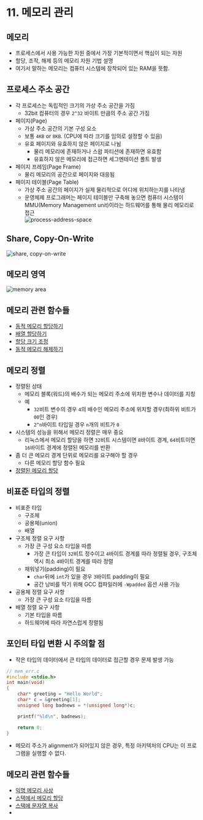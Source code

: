 # 11. 메모리 관리
## 메모리
* 프로세스에서 사용 가능한 자원 중에서 가장 기본적이면서 핵심이 되는 자원
* 할당, 조작, 해제 등의 메모리 자원 기법 설명
* 여기서 말하는 메모리는 컴퓨터 시스템에 장착되어 있는 RAM을 뜻함.
## 프로세스 주소 공간
* 각 프로세스는 독립적인 크기의 가상 주소 공간을 가짐
	* 32bit 컴퓨터의 경우 `2^32` 바이트 만큼의 주소 공간 가짐
* 페이지(Page)
	* 가상 주소 공간의 기본 구성 요소
	* 보통 `4KB` or `8KB`. (CPU에 따라 크기를 임의로 설정할 수 있음)
	* 유효 페이지와 유효하지 않은 페이지로 나뉨
		* 물리 메모리에 존재하거나 스왑 파티션에 존재하면 유효함
		* 유효하지 않은 메모리에 접근하면 세그멘테이션 폴트 발생
* 페이지 프레임(Page Frame)
	* 물리 메모리의 공간으로 페이지와 대응됨
* 페이지 테이블(Page Table)
	* 가상 주소 공간의 페이지가 실제 물리적으로 어디에 위치하는지를 나타냄
	* 운영체제 프로그래머는 페이지 테이블만 구축해 놓으면 컴퓨터 시스템이 MMU(Memory Management unit)이라는 하드웨어를 통해 물리 메모리로 접근  
![process-address-space](./process_address_space.png?raw=true)
## Share, Copy-On-Write
![share, copy-on-write](./share_copy_on_write.png?raw=true)
## 메모리 영역
![memory area](./memory_area.png?raw=true)
## 메모리 관련 함수들
* [동적 메모리 할당하기](./malloc)
* [배열 할당하기](./calloc)
* [할당 크기 조정](./realloc)
* [동적 메모리 해제하기](./free)
## 메모리 정렬
* 정렬된 상태
	* 메모리 블록(워드)의 배수가 되는 메모리 주소에 위치한 변수나 데이터를 지칭
	* 예
		- `32`비트 변수의 경우 `4`의 배수인 메모리 주소에 위치할 경우(최하위 비트가 `00`인 경우)
		- `2^n`바이트 타입일 경우 `n`개의 비트가 `0`
* 시스템의 성능을 위해서 메모리 정렬은 매우 중요
	* 리눅스에서 메모리 할당을 하면 `32`비트 시스템이면 `8`바이트 경계, `64`비트이면 `16`바이트 경계에 정렬된 메모리를 반환
* 좀 더 큰 메모리 경계 단위로 메모리를 요구해야 할 경우
	* 다른 메모리 할당 함수 필요
* [정렬된 메모리 할당](./posix_memalign)
## 비표준 타입의 정렬
* 비표준 타입
	* 구조체
	* 공용체(union)
	* 배열
* 구조체 정렬 요구 사항
	* 가장 큰 구성 요소 타입을 따름
		* 가장 큰 타입이 `32`비트 정수이고 `4`바이트 경계를 따라 정렬될 경우, 구조체 역시 최소 `4`바이트 경계를 따라 정렬
	* 채워넣기(padding)이 필요
		* `char`뒤에 `int`가 있을 경우 `3`바이트 padding이 필요
		* 공간 낭비를 막기 위해 GCC 컴파일러에 `-Wpadded` 옵션 사용 가능
* 공용체 정렬 요구 사항
	* 가장 큰 구성 요소 타입을 따름
* 배열 정렬 요구 사항
	* 기본 타입을 따름
	* 하드웨어에 따라 자연스럽게 정렬됨
## 포인터 타입 변환 시 주의할 점
* 작은 타입의 데이터에서 큰 타입의 데이터로 접근할 경우 문제 발생 가능
```c
// mem_err.c
#include <stdio.h>
int main(void)
{
	char* greeting = "Hello World";
	char* c = &greeting[1];
	unsigned long badnews = *(unsigned long*)c;

	printf("%ld\n", badnews);

	return 0;
}
```
* 메모리 주소가 alignment가 되어있지 않은 경우, 특정 아키텍처의 CPU는 이 프로그램을 실행할 수 없다.
## 메모리 관련 함수들
* [익명 메모리 사상](./mmap_munmap)
* [스택에서 메모리 할당](./alloca)
* [스택에 문자열 복사](./strdupa_strndupa)
*
